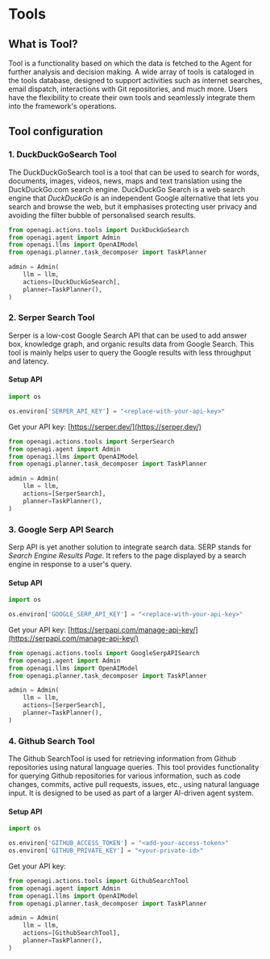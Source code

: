 # Tools

## What is Tool?

Tool is a functionality based on which the data is fetched to the Agent for further analysis and decision making. A wide array of tools is cataloged in the tools database, designed to support activities such as internet searches, email dispatch, interactions with Git repositories, and much more. Users have the flexibility to create their own tools and seamlessly integrate them into the framework's operations.

## Tool configuration

### 1. DuckDuckGoSearch Tool

The DuckDuckGoSearch tool is a tool that can be used to search for words, documents, images, videos, news, maps and text translation using the DuckDuckGo.com search engine. DuckDuckGo Search is a web search engine that _DuckDuckGo_ is an independent Google alternative that lets you search and browse the web, but it emphasises protecting user privacy and avoiding the filter bubble of personalised search results.

```python
from openagi.actions.tools import DuckDuckGoSearch
from openagi.agent import Admin
from openagi.llms import OpenAIModel
from openagi.planner.task_decomposer import TaskPlanner

admin = Admin(
    llm = llm,
    actions=[DuckDuckGoSearch],
    planner=TaskPlanner(),
)
```

### 2. Serper Search Tool

Serper is a low-cost Google Search API that can be used to add answer box, knowledge graph, and organic results data from Google Search. This tool is mainly helps user to query the Google results with less throughput and latency.&#x20;

#### Setup API

```python
import os

os.environ['SERPER_API_KEY'] = "<replace-with-your-api-key>"
```

Get your API key: [https://serper.dev/](https://serper.dev/)

```python
from openagi.actions.tools import SerperSearch
from openagi.agent import Admin
from openagi.llms import OpenAIModel
from openagi.planner.task_decomposer import TaskPlanner

admin = Admin(
    llm = llm,
    actions=[SerperSearch],
    planner=TaskPlanner(),
)
```

### 3.  Google Serp API Search

Serp API is yet another solution to integrate search data. SERP stands for _Search Engine Results Page_. It refers to the page displayed by a search engine in response to a user's query.

#### Setup API

```python
import os

os.environ['GOOGLE_SERP_API_KEY'] = "<replace-with-your-api-key>"
```

Get your API key: [https://serpapi.com/manage-api-key/](https://serpapi.com/manage-api-key/)

```python
from openagi.actions.tools import GoogleSerpAPISearch
from openagi.agent import Admin
from openagi.llms import OpenAIModel
from openagi.planner.task_decomposer import TaskPlanner

admin = Admin(
    llm = llm,
    actions=[SerperSearch],
    planner=TaskPlanner(),
)
```

### 4. Github Search Tool

The Github SearchTool is used for retrieving information from Github repositories using natural language queries. This tool provides functionality for querying Github repositories for various information, such as code changes, commits, active pull requests, issues, etc., using natural language input. It is designed to be used as part of a larger AI-driven agent system.

#### Setup API

```python
import os

os.environ['GITHUB_ACCESS_TOKEN'] = "<add-your-access-token>"
os.environ['GITHUB_PRIVATE_KEY'] = "<your-private-id>"
```

Get your API key:&#x20;

```python
from openagi.actions.tools import GithubSearchTool
from openagi.agent import Admin
from openagi.llms import OpenAIModel
from openagi.planner.task_decomposer import TaskPlanner

admin = Admin(
    llm = llm,
    actions=[GithubSearchTool],
    planner=TaskPlanner(),
)
```

